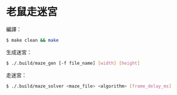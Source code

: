 # 老鼠走迷宮

編譯：

```bash
$ make clean && make
```

生成迷宮：

```bash
$ ./.build/maze_gen [-f file_name] [width] [height]
```

走迷宮：

```bash
$ ./.build/maze_solver <maze_file> <algorithm> [frame_delay_ms]
```